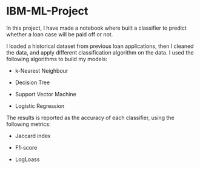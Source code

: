 # IBM-ML-Project

In this project, I have made a notebook where built a classifier to predict whether a loan case will be paid off or not. 

I loaded a historical dataset from previous loan applications, then I cleaned the data, and apply different classification algorithm on the data. I used the following algorithms to build my models:

  - k-Nearest Neighbour

  - Decision Tree

  - Support Vector Machine

  - Logistic Regression

The results is reported as the accuracy of each classifier, using the following metrics:

  - Jaccard index

  - F1-score

  - LogLoass
